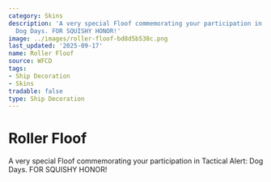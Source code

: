 ```yaml
---
category: Skins
description: 'A very special Floof commemorating your participation in Tactical Alert:
  Dog Days. FOR SQUISHY HONOR!'
image: ../images/roller-floof-bd8d5b538c.png
last_updated: '2025-09-17'
name: Roller Floof
source: WFCD
tags:
- Ship Decoration
- Skins
tradable: false
type: Ship Decoration
---
```


# Roller Floof

A very special Floof commemorating your participation in Tactical Alert: Dog Days. FOR SQUISHY HONOR!

